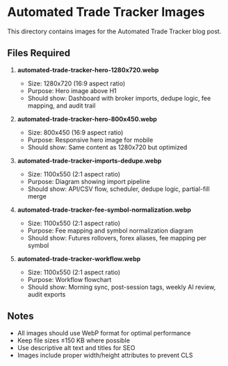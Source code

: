 # Automated Trade Tracker Images

This directory contains images for the Automated Trade Tracker blog post.

## Files Required

1. **automated-trade-tracker-hero-1280x720.webp**
   - Size: 1280x720 (16:9 aspect ratio)
   - Purpose: Hero image above H1
   - Should show: Dashboard with broker imports, dedupe logic, fee mapping, and audit trail

2. **automated-trade-tracker-hero-800x450.webp**
   - Size: 800x450 (16:9 aspect ratio)  
   - Purpose: Responsive hero image for mobile
   - Should show: Same content as 1280x720 but optimized

3. **automated-trade-tracker-imports-dedupe.webp**
   - Size: 1100x550 (2:1 aspect ratio)
   - Purpose: Diagram showing import pipeline
   - Should show: API/CSV flow, scheduler, dedupe logic, partial-fill merge

4. **automated-trade-tracker-fee-symbol-normalization.webp**
   - Size: 1100x550 (2:1 aspect ratio)
   - Purpose: Fee mapping and symbol normalization diagram
   - Should show: Futures rollovers, forex aliases, fee mapping per symbol

5. **automated-trade-tracker-workflow.webp**
   - Size: 1100x550 (2:1 aspect ratio)
   - Purpose: Workflow flowchart
   - Should show: Morning sync, post-session tags, weekly AI review, audit exports

## Notes

- All images should use WebP format for optimal performance
- Keep file sizes ≤150 KB where possible
- Use descriptive alt text and titles for SEO
- Images include proper width/height attributes to prevent CLS


